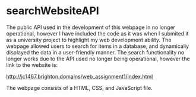 # searchWebsiteAPI

The public API used in the development of this webpage in no longer operational, however I have included the code as it was when I submited it as a university project to highlight my web development ability. The webpage allowed users to search for items in a database, and dynamically displayed the data in a user-friendly manner. The search functionality no longer works due to the API used no longer being operational, however the link to the website is:

http://jc1467.brighton.domains/web_assignment1/index.html

The webpage consists of a HTML, CSS, and JavaScript file.

